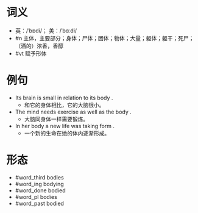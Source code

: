 # 词义
- 英：/ˈbɒdi/； 美：/ˈbɑːdi/
- #n 主体，主要部分；身体；尸体；团体；物体；大量；躯体；躯干；死尸；（酒的）浓香，香醇
- #vt 赋予形体
# 例句
- Its brain is small in relation to its body .
	- 和它的身体相比，它的大脑很小。
- The mind needs exercise as well as the body .
	- 大脑同身体一样需要锻炼。
- In her body a new life was taking form .
	- 一个新的生命在她的体内逐渐形成。
# 形态
- #word_third bodies
- #word_ing bodying
- #word_done bodied
- #word_pl bodies
- #word_past bodied
